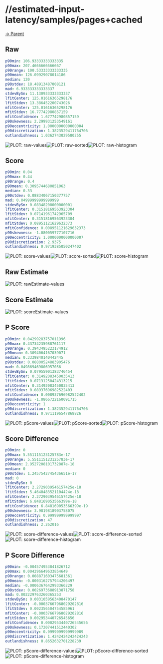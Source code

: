 
# //estimated-input-latency/samples/pages+cached

[→ Parent](../..)


## Raw


```yaml
p90min: 106.93333333333335
p90max: 207.4666666666667
p90range: 100.53333333333335
p90mean: 126.09929078014186
median: 120
p90stdev: 18.48913487008121
mad: 6.933333333333337
stdevBySn: 11.130933333333337
lfitCenter: 125.01616365298176
lfitStdev: 13.386452200743026
mfitCenter: 125.01616365298176
mfitStdev: 16.77742980857159
mfitConfidence: 1.677742980857159
p90skewness: 2.299931253549161
p90eccentricity: 1.0000000000000004
p90discretization: 1.3823529411764706
outlandishness: 1.0362743029580255

```

![PLOT: raw-values](./raw/values.svg)![PLOT: raw-sorted](./raw/sorted.svg)![PLOT: raw-histogram](./raw/histogram.svg)
## Score


```yaml
p90min: 0.04
p90max: 0.44
p90range: 0.4
p90mean: 0.3095744680851063
median: 0.33
p90stdev: 0.08834067150377757
mad: 0.04999999999999999
stdevBySn: 0.08348200000000001
lfitCenter: 0.31518169563923304
lfitStdev: 0.07141961742965709
mfitCenter: 0.31518169563923304
mfitStdev: 0.08951121629632373
mfitConfidence: 0.008951121629632373
p90skewness: -1.080059777107716
p90eccentricity: 1.0000000000000007
p90discretization: 2.9375
outlandishness: 0.9719385050247402

```

![PLOT: score-values](./score/values.svg)![PLOT: score-sorted](./score/sorted.svg)![PLOT: score-histogram](./score/histogram.svg)
## Raw Estimate

![PLOT: rawEstimate-values](./rawEstimate/values.svg)
## Score Estimate

![PLOT: scoreEstimate-values](./scoreEstimate/values.svg)
## P Score


```yaml
p90min: 0.04299283757011996
p90max: 0.43734235988761117
p90range: 0.3943495223174912
p90mean: 0.3094064167039071
median: 0.3339840140442445
p90stdev: 0.08800524883905476
mad: 0.049869469806957056
stdevBySn: 0.07955901383746454
lfitCenter: 0.31492083450035413
lfitStdev: 0.07131250424313215
mfitCenter: 0.31492083450035413
mfitStdev: 0.08937696982522403
mfitConfidence: 0.008937696982522402
p90skewness: -1.0866722160091715
p90eccentricity: 1
p90discretization: 1.3823529411764706
outlandishness: 0.9711196547868826

```

![PLOT: pScore-values](./pScore/values.svg)![PLOT: pScore-sorted](./pScore/sorted.svg)![PLOT: pScore-histogram](./pScore/histogram.svg)
## Score Difference


```yaml
p90min: 0
p90max: 5.551115123125783e-17
p90range: 5.551115123125783e-17
p90mean: 2.9527208101732887e-18
median: 0
p90stdev: 1.2457542745436651e-17
mad: 0
stdevBySn: 0
lfitCenter: 2.2729039546157425e-18
lfitStdev: 5.4640483521104424e-18
mfitCenter: 2.2729039546157425e-18
mfitStdev: 6.848169053566399e-18
mfitConfidence: 6.848169053566399e-19
p90skewness: 3.9819818903758075
p90eccentricity: 0.999999999999997
p90discretization: 47
outlandishness: 2.262016

```

![PLOT: score-difference-values](./score-difference/values.svg)![PLOT: score-difference-sorted](./score-difference/sorted.svg)![PLOT: score-difference-histogram](./score-difference/histogram.svg)
## P Score Difference


```yaml
p90min: -0.004574953841826712
p90max: 0.004296649633854649
p90range: 0.008871603475681361
p90mean: -0.0003162757944206497
median: -0.0006367642993366229
p90stdev: 0.0026973688913871758
mad: 0.002229763260365253
stdevBySn: 0.0031059563408470147
lfitCenter: -0.00037667968029202816
lfitStdev: 0.002356504754585961
mfitCenter: -0.00037667968029202816
mfitStdev: 0.002953440726545656
mfitConfidence: 0.0002953440726545656
p90skewness: 0.17207441512440302
p90eccentricity: 0.9999999999999989
p90discretization: 1.4242424242424243
outlandishness: 0.8652632701228239

```

![PLOT: pScore-difference-values](./pScore-difference/values.svg)![PLOT: pScore-difference-sorted](./pScore-difference/sorted.svg)![PLOT: pScore-difference-histogram](./pScore-difference/histogram.svg)